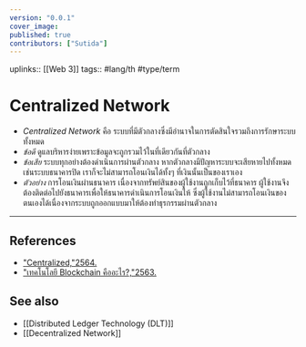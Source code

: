 ```yaml
---
version: "0.0.1"
cover_image:
published: true
contributors: ["Sutida"]
---
```

uplinks:: [[Web 3]]
tags:: #lang/th #type/term

# Centralized Network
- *Centralized Network* คือ ระบบที่มีตัวกลางซึ่งมีอำนาจในการตัดสินใจรวมถึงการรักษาระบบทั้งหมด 
- *ข้อดี* ดูแลบริหารง่ายเพราะข้อมูลจะถูกรวมไว้ในที่เดียวกันที่ตัวกลาง
- *ข้อเสีย* ระบบทุกอย่างต้องดำเนินการผ่านตัวกลาง หากตัวกลางมีปัญหาระบบจะเสียหายไปทั้งหมด เช่นระบบธนาคารปิด เราก็จะไม่สามารถโอนเงินได้ทั้งๆ ที่เงินนั้นเป็นของเราเอง
- *ตัวอย่าง* การโอนเงินผ่านธนาคาร เนื่องจากทรัพย์สินของผู้ใช้งานถูกเก็บไว้ที่ธนาคาร ผู้ใช้งานจึงต้องติดต่อไปยังธนาคารเพื่อให้ธนาคารดำเนินการโอนเงินให้ ซึ่งผู้ใช้งานไม่สามารถโอนเงินของตนเองได้เนื่องจากระบบถูกออกแบบมาให้ต้องทำธุรกรรมผ่านตัวกลาง
---
## References
-  ["Centralized,"2564.](https://zipmex.com/th/glossary/centralized/)
-  ["เทคโนโลยี Blockchain คืออะไร?,"2563.](https://bitcoinaddict.org/2019/12/13/what-is-blockchain-technology/)
## See also
-   [[Distributed Ledger Technology (DLT)]]
-   [[Decentralized Network]]





